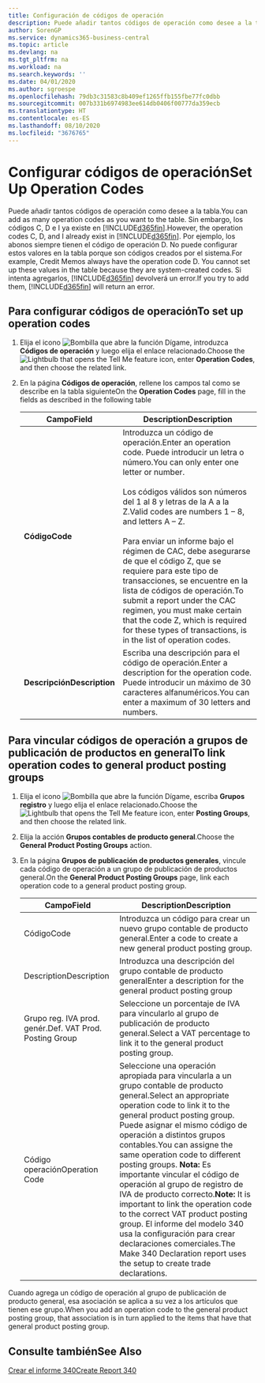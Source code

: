 ```yaml
---
title: Configuración de códigos de operación
description: Puede añadir tantos códigos de operación como desee a la tabla. Sin embargo, los códigos C, D e I ya existe en Business Central.
author: SorenGP
ms.service: dynamics365-business-central
ms.topic: article
ms.devlang: na
ms.tgt_pltfrm: na
ms.workload: na
ms.search.keywords: ''
ms.date: 04/01/2020
ms.author: sgroespe
ms.openlocfilehash: 79db3c31583c8b409ef1265ffb155fbe77fc0dbb
ms.sourcegitcommit: 007b331b6974983ee614db0406f00777da359ecb
ms.translationtype: HT
ms.contentlocale: es-ES
ms.lasthandoff: 08/10/2020
ms.locfileid: "3676765"
---
```

# <a name="set-up-operation-codes"></a><span data-ttu-id="dd8f6-104">Configurar códigos de operación</span><span class="sxs-lookup"><span data-stu-id="dd8f6-104">Set Up Operation Codes</span></span>
<span data-ttu-id="dd8f6-105">Puede añadir tantos códigos de operación como desee a la tabla.</span><span class="sxs-lookup"><span data-stu-id="dd8f6-105">You can add as many operation codes as you want to the table.</span></span> <span data-ttu-id="dd8f6-106">Sin embargo, los códigos C, D e I ya existe en [!INCLUDE[d365fin](../../includes/d365fin_md.md)].</span><span class="sxs-lookup"><span data-stu-id="dd8f6-106">However, the operation codes C, D, and I already exist in [!INCLUDE[d365fin](../../includes/d365fin_md.md)].</span></span> <span data-ttu-id="dd8f6-107">Por ejemplo, los abonos siempre tienen el código de operación D. No puede configurar estos valores en la tabla porque son códigos creados por el sistema.</span><span class="sxs-lookup"><span data-stu-id="dd8f6-107">For example, Credit Memos always have the operation code D. You cannot set up these values in the table because they are system-created codes.</span></span> <span data-ttu-id="dd8f6-108">Si intenta agregarlos, [!INCLUDE[d365fin](../../includes/d365fin_md.md)] devolverá un error.</span><span class="sxs-lookup"><span data-stu-id="dd8f6-108">If you try to add them, [!INCLUDE[d365fin](../../includes/d365fin_md.md)] will return an error.</span></span>  

## <a name="to-set-up-operation-codes"></a><span data-ttu-id="dd8f6-109">Para configurar códigos de operación</span><span class="sxs-lookup"><span data-stu-id="dd8f6-109">To set up operation codes</span></span>  

1.  <span data-ttu-id="dd8f6-110">Elija el icono ![Bombilla que abre la función Dígame](../../media/ui-search/search_small.png "Dígame qué desea hacer"), introduzca **Códigos de operación** y luego elija el enlace relacionado.</span><span class="sxs-lookup"><span data-stu-id="dd8f6-110">Choose the ![Lightbulb that opens the Tell Me feature](../../media/ui-search/search_small.png "Tell me what you want to do") icon, enter **Operation Codes**, and then choose the related link.</span></span>  
2.  <span data-ttu-id="dd8f6-111">En la página **Códigos de operación**, rellene los campos tal como se describe en la tabla siguiente</span><span class="sxs-lookup"><span data-stu-id="dd8f6-111">On the **Operation Codes** page, fill in the fields as described in the following table</span></span>  

    |<span data-ttu-id="dd8f6-112">Campo</span><span class="sxs-lookup"><span data-stu-id="dd8f6-112">Field</span></span>|<span data-ttu-id="dd8f6-113">Description</span><span class="sxs-lookup"><span data-stu-id="dd8f6-113">Description</span></span>|  
    |---------------------------------|---------------------------------------|  
    |<span data-ttu-id="dd8f6-114">**Código**</span><span class="sxs-lookup"><span data-stu-id="dd8f6-114">**Code**</span></span>|<span data-ttu-id="dd8f6-115">Introduzca un código de operación.</span><span class="sxs-lookup"><span data-stu-id="dd8f6-115">Enter an operation code.</span></span> <span data-ttu-id="dd8f6-116">Puede introducir un letra o número.</span><span class="sxs-lookup"><span data-stu-id="dd8f6-116">You can only enter one letter or number.</span></span><br /><br /> <span data-ttu-id="dd8f6-117">Los códigos válidos son números del 1 al 8 y letras de la A a la Z.</span><span class="sxs-lookup"><span data-stu-id="dd8f6-117">Valid codes are numbers 1 – 8, and letters A – Z.</span></span><br /><br /> <span data-ttu-id="dd8f6-118">Para enviar un informe bajo el régimen de CAC, debe asegurarse de que el código Z, que se requiere para este tipo de transacciones, se encuentre en la lista de códigos de operación.</span><span class="sxs-lookup"><span data-stu-id="dd8f6-118">To submit a report under the CAC regimen, you must make certain that the code Z, which is required for these types of transactions, is in the list of operation codes.</span></span>|  
    |<span data-ttu-id="dd8f6-119">**Descripción**</span><span class="sxs-lookup"><span data-stu-id="dd8f6-119">**Description**</span></span>|<span data-ttu-id="dd8f6-120">Escriba una descripción para el código de operación.</span><span class="sxs-lookup"><span data-stu-id="dd8f6-120">Enter a description for the operation code.</span></span> <span data-ttu-id="dd8f6-121">Puede introducir un máximo de 30 caracteres alfanuméricos.</span><span class="sxs-lookup"><span data-stu-id="dd8f6-121">You can enter a maximum of 30 letters and numbers.</span></span>|  

## <a name="to-link-operation-codes-to-general-product-posting-groups"></a><span data-ttu-id="dd8f6-122">Para vincular códigos de operación a grupos de publicación de productos en general</span><span class="sxs-lookup"><span data-stu-id="dd8f6-122">To link operation codes to general product posting groups</span></span>  

1.  <span data-ttu-id="dd8f6-123">Elija el icono ![Bombilla que abre la función Dígame](../../media/ui-search/search_small.png "Dígame qué desea hacer"), escriba **Grupos registro** y luego elija el enlace relacionado.</span><span class="sxs-lookup"><span data-stu-id="dd8f6-123">Choose the ![Lightbulb that opens the Tell Me feature](../../media/ui-search/search_small.png "Tell me what you want to do") icon, enter **Posting Groups**, and then choose the related link.</span></span>  
2.  <span data-ttu-id="dd8f6-124">Elija la acción **Grupos contables de producto general**.</span><span class="sxs-lookup"><span data-stu-id="dd8f6-124">Choose the **General Product Posting Groups** action.</span></span>  
3.  <span data-ttu-id="dd8f6-125">En la página **Grupos de publicación de productos generales**, vincule cada código de operación a un grupo de publicación de productos general.</span><span class="sxs-lookup"><span data-stu-id="dd8f6-125">On the **General Product Posting Groups** page, link each operation code to a general product posting group.</span></span>  

    |<span data-ttu-id="dd8f6-126">Campo</span><span class="sxs-lookup"><span data-stu-id="dd8f6-126">Field</span></span>|<span data-ttu-id="dd8f6-127">Description</span><span class="sxs-lookup"><span data-stu-id="dd8f6-127">Description</span></span>|  
    |---------------------------------|---------------------------------------|  
    |<span data-ttu-id="dd8f6-128">Código</span><span class="sxs-lookup"><span data-stu-id="dd8f6-128">Code</span></span>|<span data-ttu-id="dd8f6-129">Introduzca un código para crear un nuevo grupo contable de producto general.</span><span class="sxs-lookup"><span data-stu-id="dd8f6-129">Enter a code to create a new general product posting group.</span></span>|  
    |<span data-ttu-id="dd8f6-130">Description</span><span class="sxs-lookup"><span data-stu-id="dd8f6-130">Description</span></span>|<span data-ttu-id="dd8f6-131">Introduzca una descripción del grupo contable de producto general</span><span class="sxs-lookup"><span data-stu-id="dd8f6-131">Enter a description for the general product posting group</span></span>|  
    |<span data-ttu-id="dd8f6-132">Grupo reg. IVA prod. genér.</span><span class="sxs-lookup"><span data-stu-id="dd8f6-132">Def. VAT Prod. Posting Group</span></span>|<span data-ttu-id="dd8f6-133">Seleccione un porcentaje de IVA para vincularlo al grupo de publicación de producto general.</span><span class="sxs-lookup"><span data-stu-id="dd8f6-133">Select a VAT percentage to link it to the general product posting group.</span></span>|  
    |<span data-ttu-id="dd8f6-134">Código operación</span><span class="sxs-lookup"><span data-stu-id="dd8f6-134">Operation Code</span></span>|<span data-ttu-id="dd8f6-135">Seleccione una operación apropiada para vincularla a un grupo contable de producto general.</span><span class="sxs-lookup"><span data-stu-id="dd8f6-135">Select an appropriate operation code to link it to the general product posting group.</span></span> <span data-ttu-id="dd8f6-136">Puede asignar el mismo código de operación a distintos grupos contables.</span><span class="sxs-lookup"><span data-stu-id="dd8f6-136">You can assigne the same operation code to different posting groups.</span></span> <span data-ttu-id="dd8f6-137">**Nota:** Es importante vincular el código de operación al grupo de registro de IVA de producto correcto.</span><span class="sxs-lookup"><span data-stu-id="dd8f6-137">**Note:**  It is important to link the operation code to the correct VAT product posting group.</span></span> <span data-ttu-id="dd8f6-138">El informe del modelo 340 usa la configuración para crear declaraciones comerciales.</span><span class="sxs-lookup"><span data-stu-id="dd8f6-138">The Make 340 Declaration report uses the setup to create trade declarations.</span></span>|  

<span data-ttu-id="dd8f6-139">Cuando agrega un código de operación al grupo de publicación de producto general, esa asociación se aplica a su vez a los artículos que tienen ese grupo.</span><span class="sxs-lookup"><span data-stu-id="dd8f6-139">When you add an operation code to the general product posting group, that association is in turn applied to the items that have that general product posting group.</span></span>  

## <a name="see-also"></a><span data-ttu-id="dd8f6-140">Consulte también</span><span class="sxs-lookup"><span data-stu-id="dd8f6-140">See Also</span></span>  
 [<span data-ttu-id="dd8f6-141">Crear el informe 340</span><span class="sxs-lookup"><span data-stu-id="dd8f6-141">Create Report 340</span></span>](how-to-create-report-340.md)
